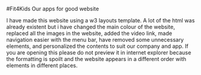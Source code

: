 #Fit4Kids
Our apps for good website

I have made this website using a w3 layouts template. A lot of the html was already existent but i have changed the main colour of the website, replaced all the images in the website, added the video link, made navigation easier with the menu bar, have removed some unnecessary elements, and personalized the contents to suit our company and app. If you are opening this please do not preview it in internet explorer because the formatting is spoilt and the website appears in a different order with elements in different places.
